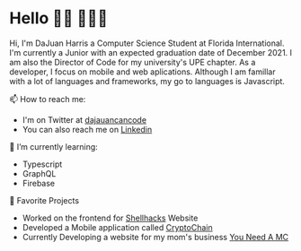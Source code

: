 # Hello 👋🏽 👨🏽‍💻

Hi, I'm DaJuan Harris a Computer Science Student at Florida International. I'm currently a Junior with an expected graduation date of December 2021. I am also the Director of Code for my university's UPE chapter. As a developer, I focus on mobile and web aplications. Although I am famillar with a lot of languages and frameworks, my go to languages is Javascript.

📫 How to reach me:
 - I'm on Twitter at [dajauancancode](https://twitter.com/DaJuanCanCode)
 - You can also reach me on [Linkedin](https://www.linkedin.com/in/dajuancancode/)
 
🌱 I’m currently learning:
 - Typescript
 - GraphQL
 - Firebase
 
🔭 Favorite Projects
 - Worked on the frontend for [Shellhacks](https://shellhacks.net/) Website
 - Developed a Mobile application called [CryptoChain](https://github.com/dajuancancode/crypto-client)
 - Currently Developing a website for my mom's business [You Need A MC](https://github.com/dajuancancode/you-need-a-mc-client)

<!--
**dajuancancode/dajuancancode** is a ✨ _special_ ✨ repository because its `README.md` (this file) appears on your GitHub profile.

Here are some ideas to get you started:

- 🔭 I’m currently working on ...
- 🌱 I’m currently learning ...
- 👯 I’m looking to collaborate on ...
- 🤔 I’m looking for help with ...
- 💬 Ask me about ...
- 📫 How to reach me: ...
- 😄 Pronouns: ...
- ⚡ Fun fact: ...
-->
